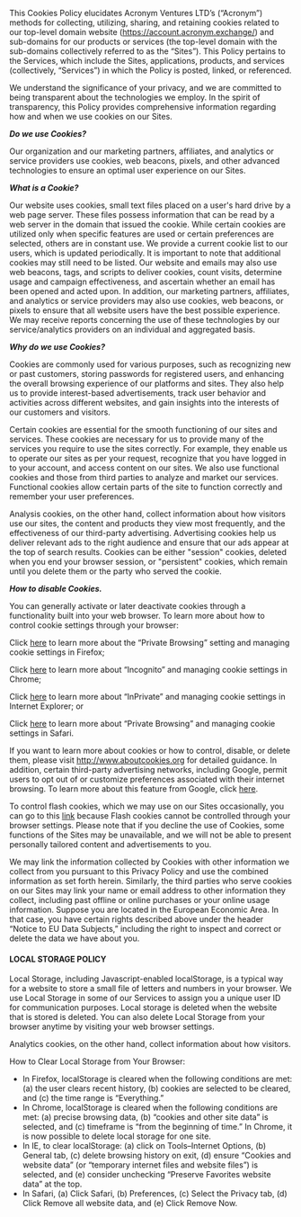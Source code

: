 This Cookies Policy elucidates Acronym Ventures LTD’s (“Acronym”) methods for collecting, utilizing, sharing, and retaining cookies related to our top-level domain website (https://account.acronym.exchange/) and sub-domains for our products or services (the top-level domain with the sub-domains collectively referred to as the “Sites”). This Policy pertains to the Services, which include the Sites, applications, products, and services (collectively, “Services”) in which the Policy is posted, linked, or referenced. 

We understand the significance of your privacy, and we are committed to being transparent about the technologies we employ. In the spirit of transparency, this Policy provides comprehensive information regarding how and when we use cookies on our Sites.

**_Do we use Cookies?_**

Our organization and our marketing partners, affiliates, and analytics or service providers use cookies, web beacons, pixels, and other advanced technologies to ensure an optimal user experience on our Sites.

**_What is a Cookie?_**

Our website uses cookies, small text files placed on a user's hard drive by a web page server. These files possess information that can be read by a web server in the domain that issued the cookie. While certain cookies are utilized only when specific features are used or certain preferences are selected, others are in constant use. We provide a current cookie list to our users, which is updated periodically. It is important to note that additional cookies may still need to be listed. Our website and emails may also use web beacons, tags, and scripts to deliver cookies, count visits, determine usage and campaign effectiveness, and ascertain whether an email has been opened and acted upon. In addition, our marketing partners, affiliates, and analytics or service providers may also use cookies, web beacons, or pixels to ensure that all website users have the best possible experience. We may receive reports concerning the use of these technologies by our service/analytics providers on an individual and aggregated basis.

**_Why do we use Cookies?_**

Cookies are commonly used for various purposes, such as recognizing new or past customers, storing passwords for registered users, and enhancing the overall browsing experience of our platforms and sites. They also help us to provide interest-based advertisements, track user behavior and activities across different websites, and gain insights into the interests of our customers and visitors. 

Certain cookies are essential for the smooth functioning of our sites and services. These cookies are necessary for us to provide many of the services you require to use the sites correctly. For example, they enable us to operate our sites as per your request, recognize that you have logged in to your account, and access content on our sites. We also use functional cookies and those from third parties to analyze and market our services. Functional cookies allow certain parts of the site to function correctly and remember your user preferences. 

Analysis cookies, on the other hand, collect information about how visitors use our sites, the content and products they view most frequently, and the effectiveness of our third-party advertising. Advertising cookies help us deliver relevant ads to the right audience and ensure that our ads appear at the top of search results. Cookies can be either "session" cookies, deleted when you end your browser session, or "persistent" cookies, which remain until you delete them or the party who served the cookie. 

**_How to disable Cookies._**

You can generally activate or later deactivate cookies through a functionality built into your web browser. To learn more about how to control cookie settings through your browser:

Click [here](https://support.mozilla.org/en-US/kb/enable-and-disable-cookies-website-preferences) to learn more about the “Private Browsing” setting and managing cookie settings in Firefox;

Click [here](https://support.google.com/chrome/answer/95647?hl=en) to learn more about “Incognito” and managing cookie settings in Chrome;

Click [here](https://support.microsoft.com/en-us/help/17442/windows-internet-explorer-delete-manage-cookies) to learn more about “InPrivate” and managing cookie settings in Internet Explorer; or

Click [here](https://support.apple.com/) to learn more about “Private Browsing” and managing cookie settings in Safari.

If you want to learn more about cookies or how to control, disable, or delete them, please visit http://www.aboutcookies.org for detailed guidance. In addition, certain third-party advertising networks, including Google, permit users to opt out of or customize preferences associated with their internet browsing. To learn more about this feature from Google, click [here](https://adssettings.google.com/u/0/authenticated?hl=en).

To control flash cookies, which we may use on our Sites occasionally, you can go to this [link](http://www.macromedia.com/support/documentation/en/flashplayer/help/settings_manager07.html) because Flash cookies cannot be controlled through your browser settings. Please note that if you decline the use of Cookies, some functions of the Sites may be unavailable, and we will not be able to present personally tailored content and advertisements to you.

We may link the information collected by Cookies with other information we collect from you pursuant to this Privacy Policy and use the combined information as set forth herein. Similarly, the third parties who serve cookies on our Sites may link your name or email address to other information they collect, including past offline or online purchases or your online usage information. Suppose you are located in the European Economic Area. In that case, you have certain rights described above under the header “Notice to EU Data Subjects,” including the right to inspect and correct or delete the data we have about you.


#### **LOCAL STORAGE POLICY**

Local Storage, including Javascript-enabled localStorage, is a typical way for a website to store a small file of letters and numbers in your browser. We use Local Storage in some of our Services to assign you a unique user ID for communication purposes. Local storage is deleted when the website that is stored is deleted. You can also delete Local Storage from your browser anytime by visiting your web browser settings.

Analytics cookies, on the other hand, collect information about how visitors. 

How to Clear Local Storage from Your Browser:



* In Firefox, localStorage is cleared when the following conditions are met: (a) the user clears recent history, (b) cookies are selected to be cleared, and (c) the time range is “Everything.”
* In Chrome, localStorage is cleared when the following conditions are met: (a) precise browsing data, (b) “cookies and other site data” is selected, and (c) timeframe is “from the beginning of time.” In Chrome, it is now possible to delete local storage for one site.
* In IE, to clear localStorage: (a) click on Tools–Internet Options, (b) General tab, (c) delete browsing history on exit, (d) ensure “Cookies and website data” (or “temporary internet files and website files”) is selected, and (e) consider unchecking “Preserve Favorites website data” at the top.
* In Safari, (a) Click Safari, (b) Preferences, (c) Select the Privacy tab, (d) Click Remove all website data, and (e) Click Remove Now.
